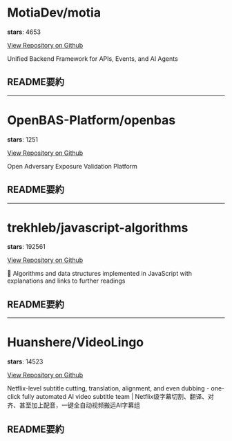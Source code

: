 
# MotiaDev/motia

**stars**: 4653

[View Repository on Github](https://github.com/MotiaDev/motia)

Unified Backend Framework for APIs, Events, and AI Agents

## README要約


---

# OpenBAS-Platform/openbas

**stars**: 1251

[View Repository on Github](https://github.com/OpenBAS-Platform/openbas)

Open Adversary Exposure Validation Platform

## README要約


---

# trekhleb/javascript-algorithms

**stars**: 192561

[View Repository on Github](https://github.com/trekhleb/javascript-algorithms)

📝 Algorithms and data structures implemented in JavaScript with explanations and links to further readings

## README要約


---

# Huanshere/VideoLingo

**stars**: 14523

[View Repository on Github](https://github.com/Huanshere/VideoLingo)

Netflix-level subtitle cutting, translation, alignment, and even dubbing - one-click fully automated AI video subtitle team | Netflix级字幕切割、翻译、对齐、甚至加上配音，一键全自动视频搬运AI字幕组

## README要約

